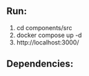 ## Run:
1. cd components/src 
2. docker compose up -d
3. http://localhost:3000/
   
## Dependencies:
